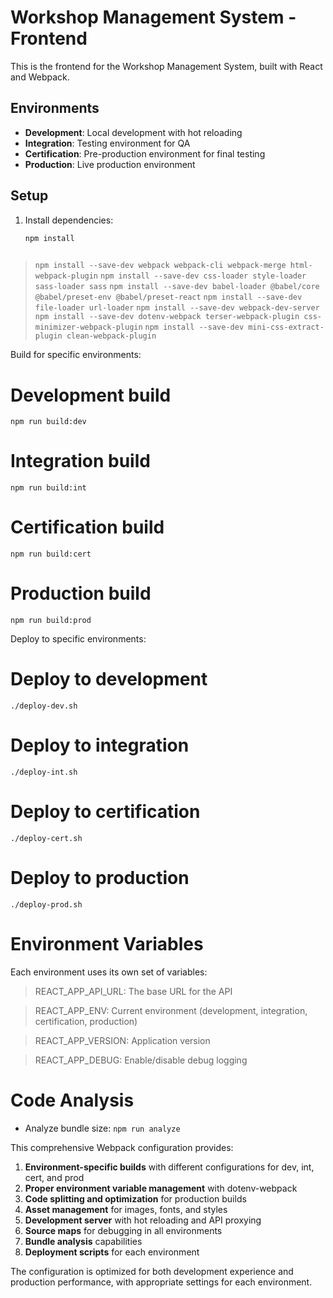# Workshop Management System - Frontend

This is the frontend for the Workshop Management System, built with React and Webpack.

## Environments

- **Development**: Local development with hot reloading
- **Integration**: Testing environment for QA
- **Certification**: Pre-production environment for final testing
- **Production**: Live production environment

## Setup

1. Install dependencies:
   ```bash
   npm install
 
> `npm install --save-dev webpack webpack-cli webpack-merge html-webpack-plugin`
> `npm install --save-dev css-loader style-loader sass-loader sass`
> `npm install --save-dev babel-loader @babel/core @babel/preset-env @babel/preset-react`
> `npm install --save-dev file-loader url-loader`
> `npm install --save-dev webpack-dev-server`
> `npm install --save-dev dotenv-webpack terser-webpack-plugin css-minimizer-webpack-plugin`
> `npm install --save-dev mini-css-extract-plugin clean-webpack-plugin`

Build for specific environments:

# Development build
`npm run build:dev`

# Integration build
`npm run build:int`

# Certification build
`npm run build:cert`

# Production build
`npm run build:prod`

Deploy to specific environments:
# Deploy to development
`./deploy-dev.sh`

# Deploy to integration
`./deploy-int.sh`

# Deploy to certification
`./deploy-cert.sh`

# Deploy to production
`./deploy-prod.sh`


# Environment Variables
Each environment uses its own set of variables:

> REACT_APP_API_URL: The base URL for the API

> REACT_APP_ENV: Current environment (development, integration, certification, production)

> REACT_APP_VERSION: Application version

> REACT_APP_DEBUG: Enable/disable debug logging

# Code Analysis
- Analyze bundle size:
`npm run analyze`


This comprehensive Webpack configuration provides:

1. **Environment-specific builds** with different configurations for dev, int, cert, and prod
2. **Proper environment variable management** with dotenv-webpack
3. **Code splitting and optimization** for production builds
4. **Asset management** for images, fonts, and styles
5. **Development server** with hot reloading and API proxying
6. **Source maps** for debugging in all environments
7. **Bundle analysis** capabilities
8. **Deployment scripts** for each environment

The configuration is optimized for both development experience and production performance, with appropriate settings for each environment.